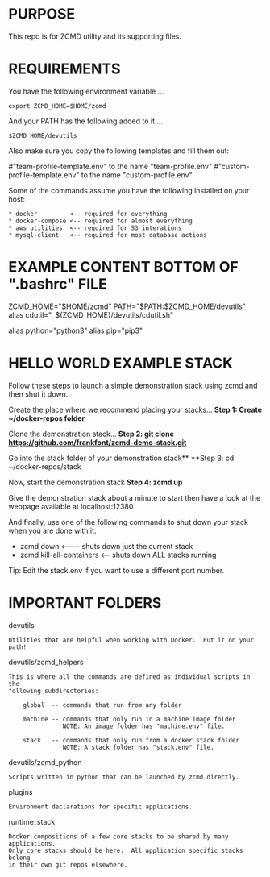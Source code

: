 PURPOSE
=======
This repo is for ZCMD utility and its supporting files.  

REQUIREMENTS
============
You have the following environment variable ...

    export ZCMD_HOME=$HOME/zcmd

And your PATH has the following added to it ...

    $ZCMD_HOME/devutils

Also make sure you copy the following templates and fill them out:

#"team-profile-template.env" to the name "team-profile.env" 
#"custom-profile-template.env" to the name "custom-profile.env" 

Some of the commands assume you have the following installed on your host:

    * docker         <-- required for everything
    * docker-compose <-- required for almost everything
    * aws utilities  <-- required for S3 interations
    * mysql-client   <-- required for most database actions

EXAMPLE CONTENT BOTTOM OF ".bashrc" FILE
========================================
ZCMD_HOME="$HOME/zcmd"
PATH="$PATH:$ZCMD_HOME/devutils"
alias cdutil=". ${ZCMD_HOME}/devutils/cdutil.sh"

alias python="python3"
alias pip="pip3"

HELLO WORLD EXAMPLE STACK
=========================
Follow these steps to launch a simple demonstration stack using zcmd and
then shut it down.

Create the place where we recommend placing your stacks...
**Step 1: Create ~/docker-repos folder**

Clone the demonstration stack...
**Step 2: git clone https://github.com/frankfont/zcmd-demo-stack.git**

Go into the stack folder of your demonstration stack**
**Step 3: cd ~/docker-repos/stack

Now, start the demonstration stack
**Step 4: zcmd up**

Give the demonstration stack about a minute to start then have a look
at the webpage available at localhost:12380

And finally, use one of the following commands to shut down your stack when you are done with it.
* zcmd down <--- shuts down just the current stack
* zcmd kill-all-containers <-- shuts down ALL stacks running 

Tip: Edit the stack.env if you want to use a different port number.

IMPORTANT FOLDERS
=================

devutils

    Utilities that are helpful when working with Docker.  Put it on your path!

devutils/zcmd_helpers

    This is where all the commands are defined as individual scripts in the 
    following subdirectories:

        global  -- commands that run from any folder

        machine -- commands that only run in a machine image folder
                   NOTE: An image folder has "machine.env" file.

        stack   -- commands that only run from a docker stack folder
                   NOTE: A stack folder has "stack.env" file. 

devutils/zcmd_python

    Scripts written in python that can be launched by zcmd directly.

plugins

    Environment declarations for specific applications.

runtime_stack

    Docker compositions of a few core stacks to be shared by many applications.  
    Only core stacks should be here.  All application specific stacks belong 
    in their own git repos elsewhere.
